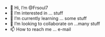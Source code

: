 - 👋 Hi, I’m @Frsoul7
- 👀 I’m interested in ... stuff
- 🌱 I’m currently learning ... some stuff
- 💞️ I’m looking to collaborate on ...many stuff
- 📫 How to reach me ... e-mail

<!---
Frsoul7/Frsoul7 is a ✨ special ✨ repository because its `README.md` (this file) appears on your GitHub profile.
You can click the Preview link to take a look at your changes.
--->
